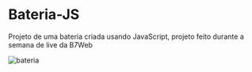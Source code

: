 # Bateria-JS

Projeto de uma bateria criada usando JavaScript, projeto feito durante a semana de live da B7Web

![bateria](https://user-images.githubusercontent.com/68359459/126552551-08723de2-89ce-468c-a164-3b4a4515481b.png)

